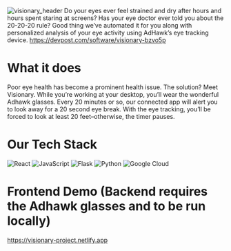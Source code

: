 ![visionary_header](https://github.com/stanleyylin/visionary/assets/88297063/7dcd4e95-ec4b-4ceb-8b17-01e5700e3957)
Do your eyes ever feel strained and dry after hours and hours spent staring at screens? Has your eye doctor ever told you about the 20-20-20 rule? Good thing we’ve automated it for you along with personalized analysis of your eye activity using AdHawk’s eye tracking device.
https://devpost.com/software/visionary-bzvo5p

# What it does
Poor eye health has become a prominent health issue. The solution? Meet Visionary. While you’re working at your desktop, you’ll wear the wonderful Adhawk glasses. Every 20 minutes or so, our connected app will alert you to look away for a 20 second eye break. With the eye tracking, you’ll be forced to look at least 20 feet–otherwise, the timer pauses.

# Our Tech Stack
![React](https://img.shields.io/badge/react-%2320232a.svg?style=for-the-badge&logo=react&logoColor=%2361DAFB)
![JavaScript](https://img.shields.io/badge/javascript-%23323330.svg?style=for-the-badge&logo=javascript&logoColor=%23F7DF1E)
![Flask](https://img.shields.io/badge/flask-%23000.svg?style=for-the-badge&logo=flask&logoColor=white)
![Python](https://img.shields.io/badge/python-3670A0?style=for-the-badge&logo=python&logoColor=ffdd54)
![Google Cloud](https://img.shields.io/badge/Google_Cloud-4285F4?style=for-the-badge&logo=google-cloud&logoColor=white)

# Frontend Demo (Backend requires the Adhawk glasses and to be run locally)
https://visionary-project.netlify.app

